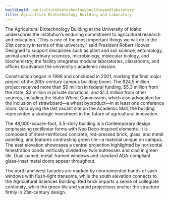 ```yaml
---
buildingid: agriculturebiotechnologybuildingandlaboratory
title: Agriculture Biotechnology Building and Laboratory
---
```


The Agricultural Biotechnology Building at the University of Idaho underscores the institution’s enduring commitment to agricultural research and education. “This is one of the most important things we will do in the 21st century in terms of this university,” said President Robert Hoover. Designed to support disciplines such as plant and soil science, entomology, animal and veterinary sciences, microbiology, molecular biology, and biochemistry, the facility integrates modular laboratories, classrooms, and offices to advance the university’s academic mission. 

Construction began in 1998 and concluded in 2001, marking the final major project of the 20th-century campus building boom. The $24.5 million project received more than $6 million in federal funding, $5.3 million from the state, $3 million in private donations, and $1.3 million from other sources, including the Idaho Wheat Commission, which also advocated for the inclusion of strawboard—a wheat byproduct—in at least one conference room. Occupying the last vacant site on the Academic Mall, the building represented a strategic investment in the future of agricultural innovation.

The 48,000-square-foot, 3.5-story building is a Contemporary design emphasizing rectilinear forms with Neo Deco-inspired elements. It is composed of steel-reinforced concrete, red-pressed brick, glass, and metal paneling, and features contrasting green tile—a material unique on campus. The east elevation showcases a central projection highlighted by horizontal fenestration bands vertically divided by twin buttresses and clad in green tile. Dual-paned, metal-framed windows and standard ADA-compliant glass-inset metal doors appear throughout.

 The north and west facades are marked by unornamented bands of sash windows with flush-light transoms, while the south elevation connects to the Agricultural Sciences Building. Red brick imparts a sense of collegiate continuity, while the green tile and varied projections anchor the structure firmly in 21st-century design.

